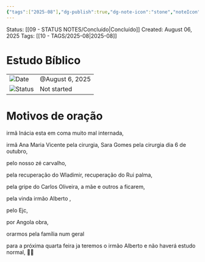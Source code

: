 ```yaml
---
{"tags":["2025-08"],"dg-publish":true,"dg-note-icon":"stone","noteIcon":"stone","permalink":"/06-daily-weekly-tasks/estudo-biblico-06-08-2025/","dgPassFrontmatter":true,"created":"2025-10-16T10:27:07.370+01:00","updated":"2025-10-24T16:33:13.777+01:00"}
---
```


 Status: [[09 - STATUS NOTES/Concluído\|Concluído]]
Created: August 06, 2025
Tags: [[10 - TAGS/2025-08\|2025-08]] 

# Estudo Bíblico

|   |   |
|---|---|
|![](Dashboard/Attachments/calendar_gray%201290.svg)Date|@August 6, 2025|
|![](Dashboard/Attachments/burst_gray%2012.svg)Status|Not started|

# Motivos de oração

irmã Inácia esta em coma muito mal internada,

irmã Ana Maria Vicente pela cirurgia, Sara Gomes pela cirurgia dia 6 de outubro,

pelo nosso zé carvalho,

pela recuperação do Wladimir, recuperação do Rui palma,

pela gripe do Carlos Oliveira, a mãe e outros a ficarem,

pela vinda irmão Alberto ,

pelo Ejc,

por Angola obra,

orarmos pela família num geral

para a próxima quarta feira ja teremos o irmão Alberto e não haverá estudo normal, 🙏🏽